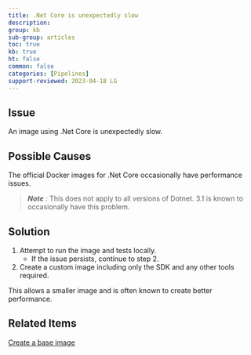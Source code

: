 ```yaml
---
title: .Net Core is unexpectedly slow
description: 
group: kb
sub-group: articles
toc: true
kb: true
ht: false
common: false
categories: [Pipelines]
support-reviewed: 2023-04-18 LG
---
```


## Issue

An image using .Net Core is unexpectedly slow.

## Possible Causes

The official Docker images for .Net Core occasionally have performance issues.

>_**Note** :_ This does not apply to all versions of Dotnet. 3.1 is known to occasionally have this problem.

## Solution

1. Attempt to run the image and tests locally.
   * If the issue persists, continue to step 2.
2. Create a custom image including only the SDK and any other tools required.

This allows a smaller image and is often known to create better performance.

## Related Items

[Create a base image](https://docs.docker.com/develop/develop-images/baseimages/)
